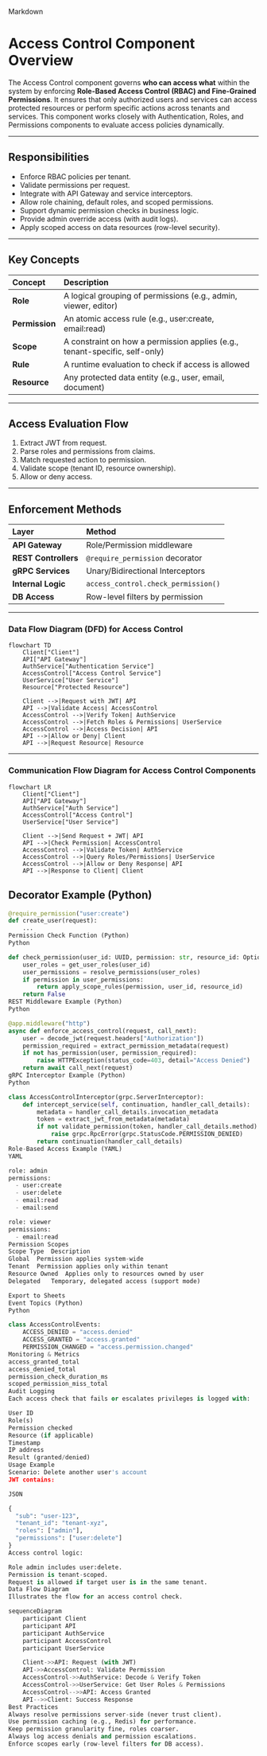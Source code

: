 Markdown

# Access Control Component Overview

The Access Control component governs **who can access what** within the system by enforcing **Role-Based Access Control (RBAC) and Fine-Grained Permissions**. It ensures that only authorized users and services can access protected resources or perform specific actions across tenants and services. This component works closely with Authentication, Roles, and Permissions components to evaluate access policies dynamically.

---

## Responsibilities

* Enforce RBAC policies per tenant.
* Validate permissions per request.
* Integrate with API Gateway and service interceptors.
* Allow role chaining, default roles, and scoped permissions.
* Support dynamic permission checks in business logic.
* Provide admin override access (with audit logs).
* Apply scoped access on data resources (row-level security).

---

## Key Concepts

| Concept      | Description                                                    |
| :----------- | :------------------------------------------------------------- |
| **Role** | A logical grouping of permissions (e.g., admin, viewer, editor) |
| **Permission** | An atomic access rule (e.g., user:create, email:read)          |
| **Scope** | A constraint on how a permission applies (e.g., tenant-specific, self-only) |
| **Rule** | A runtime evaluation to check if access is allowed             |
| **Resource** | Any protected data entity (e.g., user, email, document)        |

---

## Access Evaluation Flow

1.  Extract JWT from request.
2.  Parse roles and permissions from claims.
3.  Match requested action to permission.
4.  Validate scope (tenant ID, resource ownership).
5.  Allow or deny access.

---

## Enforcement Methods

| Layer            | Method                                     |
| :--------------- | :----------------------------------------- |
| **API Gateway** | Role/Permission middleware                 |
| **REST Controllers** | `@require_permission` decorator            |
| **gRPC Services** | Unary/Bidirectional Interceptors           |
| **Internal Logic** | `access_control.check_permission()`          |
| **DB Access** | Row-level filters by permission            |

---
### Data Flow Diagram (DFD) for Access Control

```mermaid
flowchart TD
    Client["Client"]
    API["API Gateway"]
    AuthService["Authentication Service"]
    AccessControl["Access Control Service"]
    UserService["User Service"]
    Resource["Protected Resource"]

    Client -->|Request with JWT| API
    API -->|Validate Access| AccessControl
    AccessControl -->|Verify Token| AuthService
    AccessControl -->|Fetch Roles & Permissions| UserService
    AccessControl -->|Access Decision| API
    API -->|Allow or Deny| Client
    API -->|Request Resource| Resource
``` 
---
### Communication Flow Diagram for Access Control Components

```mermaid
flowchart LR
    Client["Client"]
    API["API Gateway"]
    AuthService["Auth Service"]
    AccessControl["Access Control"]
    UserService["User Service"]

    Client -->|Send Request + JWT| API
    API -->|Check Permission| AccessControl
    AccessControl -->|Validate Token| AuthService
    AccessControl -->|Query Roles/Permissions| UserService
    AccessControl -->|Allow or Deny Response| API
    API -->|Response to Client| Client
``` 
## Decorator Example (Python)

```python
@require_permission("user:create")
def create_user(request):
    ...
Permission Check Function (Python)
Python

def check_permission(user_id: UUID, permission: str, resource_id: Optional[UUID] = None) -> bool:
    user_roles = get_user_roles(user_id)
    user_permissions = resolve_permissions(user_roles)
    if permission in user_permissions:
        return apply_scope_rules(permission, user_id, resource_id)
    return False
REST Middleware Example (Python)
Python

@app.middleware("http")
async def enforce_access_control(request, call_next):
    user = decode_jwt(request.headers["Authorization"])
    permission_required = extract_permission_metadata(request)
    if not has_permission(user, permission_required):
        raise HTTPException(status_code=403, detail="Access Denied")
    return await call_next(request)
gRPC Interceptor Example (Python)
Python

class AccessControlInterceptor(grpc.ServerInterceptor):
    def intercept_service(self, continuation, handler_call_details):
        metadata = handler_call_details.invocation_metadata
        token = extract_jwt_from_metadata(metadata)
        if not validate_permission(token, handler_call_details.method):
            raise grpc.RpcError(grpc.StatusCode.PERMISSION_DENIED)
        return continuation(handler_call_details)
Role-Based Access Example (YAML)
YAML

role: admin
permissions:
  - user:create
  - user:delete
  - email:read
  - email:send

role: viewer
permissions:
  - email:read
Permission Scopes
Scope Type	Description
Global	Permission applies system-wide
Tenant	Permission applies only within tenant
Resource Owned	Applies only to resources owned by user
Delegated	Temporary, delegated access (support mode)

Export to Sheets
Event Topics (Python)
Python

class AccessControlEvents:
    ACCESS_DENIED = "access.denied"
    ACCESS_GRANTED = "access.granted"
    PERMISSION_CHANGED = "access.permission.changed"
Monitoring & Metrics
access_granted_total
access_denied_total
permission_check_duration_ms
scoped_permission_miss_total
Audit Logging
Each access check that fails or escalates privileges is logged with:

User ID
Role(s)
Permission checked
Resource (if applicable)
Timestamp
IP address
Result (granted/denied)
Usage Example
Scenario: Delete another user's account
JWT contains:

JSON

{
  "sub": "user-123",
  "tenant_id": "tenant-xyz",
  "roles": ["admin"],
  "permissions": ["user:delete"]
}
Access control logic:

Role admin includes user:delete.
Permission is tenant-scoped.
Request is allowed if target user is in the same tenant.
Data Flow Diagram
Illustrates the flow for an access control check.

sequenceDiagram
    participant Client
    participant API
    participant AuthService
    participant AccessControl
    participant UserService

    Client->>API: Request (with JWT)
    API->>AccessControl: Validate Permission
    AccessControl->>AuthService: Decode & Verify Token
    AccessControl->>UserService: Get User Roles & Permissions
    AccessControl-->>API: Access Granted
    API-->>Client: Success Response
Best Practices
Always resolve permissions server-side (never trust client).
Use permission caching (e.g., Redis) for performance.
Keep permission granularity fine, roles coarser.
Always log access denials and permission escalations.
Enforce scopes early (row-level filters for DB access).
